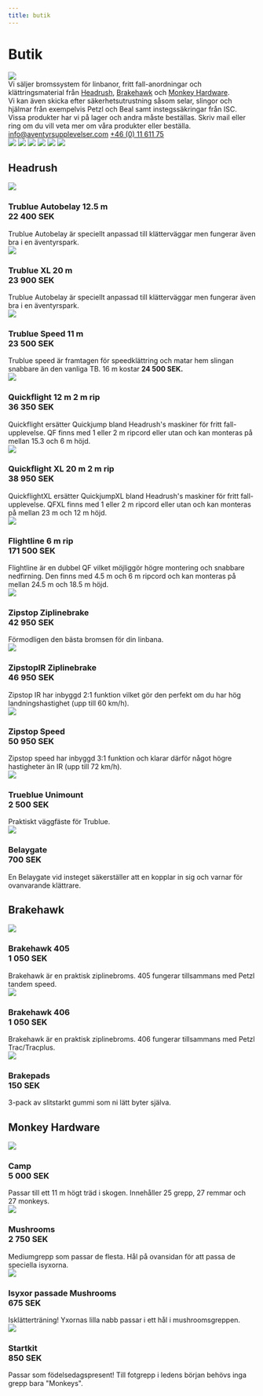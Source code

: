 ```yaml
---
title: butik
---
```

<div id="butikall">
	<h1>
		Butik
	</h1>
	<img src="/images/butik.png">
<div id="butikintro">
	<div id="butiktext">
		Vi säljer bromssystem för linbanor, fritt fall-anordningar och <span>klättringsmaterial</span> från <a href="#headrush">Headrush</a>, <a href="#brakehawk">Brakehawk</a> och <a href="#monkey">Monkey&nbsp;Hardware</a>.
		<br> 
		Vi kan även skicka efter <span>säkerhetsutrustning</span> såsom selar, slingor och hjälmar från exempelvis Petzl och Beal samt <span>instegssäkringar</span> från&nbsp;ISC. 
		<br>
		Vissa produkter har vi på lager och andra måste beställas. Skriv mail eller ring om du vill veta mer om våra produkter eller&nbsp;beställa.
		<div class="kontaktknappar">
			<a href="mailto:info@aventyrsupplevelser.com">info@aventyrsupplevelser.com</a>
			<a href="tel:+461161175">+46&nbsp;(0)&nbsp;11&nbsp;611&nbsp;75</a>
		</div>
	</div>
	    <div id="butiksloggor">
	<a href="#headrush"><img src="/images/hrdistributor.jpg" ></a>
	<a href="#headrush"><img src="/images/trubluelogo.png"></a>
	<a href="#headrush"><img src="/images/zipstoplogo.png"></a>
	<a href="#headrush"><img src="/images/quickflight.png"></a>
	<a href="#brakehawk"><img src="/images/brakehawklogo.png"></a>
	<a href="#monkey" ><img src="/images/monkeyhardwarelogo.jpg"></a>
	      </div>
</div>
<div id="allaprodukter">
	<div id="headrush">
		<h2>Headrush</h2>
		<div>
			<div>
				<img src="/images/trublue.png">
				<h3>
					Trublue Autobelay&nbsp;12.5&nbsp;m
					<br>
					<strong>22 400 SEK</strong>
				</h3>
				Trublue Autobelay är speciellt anpassad till klätterväggar men fungerar även bra i en äventyrspark.  
				</div>
			<div>
				<img src="/images/trubluexl.png">
				<h3>
					Trublue XL&nbsp;20&nbsp;m
					<br>
					<strong>23&nbsp;900&nbsp;SEK</strong>
				</h3>
				Trublue Autobelay är speciellt anpassad till klätterväggar men fungerar även bra i en äventyrspark.
			</div>
			<div>
				<img src="/images/tbspeed.png">
				<h3>
					Trublue Speed&nbsp;11&nbsp;m
					<br>
					<strong>23&nbsp;500&nbsp;SEK</strong>
				</h3>
				Trublue speed är framtagen för speedklättring och matar hem slingan snabbare än den vanliga TB. 16&nbsp;m kostar <strong>24&nbsp;500&nbsp;SEK.</strong>
			</div>
			<div>
				<img src="/images/qf.png">
				<h3>
					Quickflight 12&nbsp;m&nbsp;2&nbsp;m&nbsp;rip  
					<br>
					<strong>36&nbsp;350&nbsp;SEK</strong>
				</h3>
				Quickflight ersätter Quickjump bland Headrush's maskiner för fritt fall-upplevelse. QF finns med 1 eller 2&nbsp;m ripcord eller utan och kan monteras på mellan 15.3 och 6&nbsp;m&nbsp;höjd.
			</div>
			<div>
				<img src="/images/qfxl.png">
				<h3>
					Quickflight XL&nbsp;20&nbsp;m&nbsp;2&nbsp;m&nbsp;rip 
					<br>
					<strong>38&nbsp;950&nbsp;SEK</strong>
				</h3>
				QuickflightXL ersätter QuickjumpXL bland Headrush's maskiner för fritt fall- upplevelse. QFXL finns med 1 eller 2&nbsp;m ripcord eller utan och kan monteras på mellan 23&nbsp;m och 12&nbsp;m&nbsp;höjd.
			</div>
			<div>
				<img src="/images/flightline.png">
				<h3>
					Flightline 6&nbsp;m&nbsp;rip 
					<br>
					<strong>171&nbsp;500&nbsp;SEK</strong>
				</h3>
				Flightline är en dubbel QF vilket möjliggör högre montering och snabbare nedfirning. Den finns med 4.5&nbsp;m och 6&nbsp;m ripcord och kan monteras på mellan 24.5&nbsp;m och 18.5&nbsp;m&nbsp;höjd.
			</div>
			<div>
				<img src="/images/zipstopziplinebrake.png">
				<h3>
					Zipstop Ziplinebrake
					<br>
					<strong>42&nbsp;950&nbsp;SEK</strong>
				</h3>
				Förmodligen den bästa bromsen för din&nbsp;linbana.
			</div>
			<div>
				<img src="/images/irstop.png">
				<h3>ZipstopIR Ziplinebrake
					<br>
					<strong>46&nbsp;950&nbsp;SEK</strong>
				</h3>
				Zipstop IR har inbyggd 2:1 funktion vilket gör den perfekt om du har hög <span>landningshastighet</span> (upp till 60&nbsp;km/h).
			</div>
			<div>
				<img src="/images/zipstopspeed.png">
				<h3>Zipstop Speed
					<br>
					<strong>50&nbsp;950&nbsp;SEK</strong>
				</h3>
				Zipstop speed har inbyggd 3:1 funktion och klarar därför något högre hastigheter än IR (upp till 72&nbsp;km/h).
			</div>
			<div>
				<img src="/images/tbunimount.png">
				<h3>Trueblue Unimount
					<br>
					<strong>2&nbsp;500&nbsp;SEK</strong>
				</h3>
				Praktiskt väggfäste för&nbsp;Trublue.
			</div>
			<div>
				<img src="/images/belaygate.png">
				<h3>Belaygate
					<br>
					<strong>700&nbsp;SEK</strong>
				</h3>
				En Belaygate vid insteget säkerställer att en kopplar in sig och varnar för ovanvarande klättrare.
			</div>
		</div>		
	</div>
	<div id="brakehawk">
		<h2>Brakehawk</h2>
		<div>
			<div>
				<img src="/images/brakehawk405.png">
				<h3>
					Brakehawk 405
					<br>
					<strong>1&nbsp;050&nbsp;SEK</strong>
				</h3>
				Brakehawk är en praktisk ziplinebroms. 405 fungerar tillsammans med Petzl tandem&nbsp;speed.
			</div>
			<div>
				<img src="/images/brakehawk406.png">
				<h3>
					Brakehawk 406
					<br>
					<strong>1&nbsp;050&nbsp;SEK</strong>
				</h3>
				Brakehawk är en praktisk ziplinebroms. 406 fungerar tillsammans med Petzl Trac/Tracplus.
			</div>
			<div>
				<img src="/images/brakepads.png">
				<h3>
					Brakepads
					<br>
					<strong>150&nbsp;SEK</strong>
				</h3>
				3-pack av slitstarkt gummi som ni lätt byter&nbsp;själva.
			</div>
		</div>	
	</div>
	<div id="monkey">
		<h2>Monkey Hardware</h2>
		<div>
		<div>
			<img src="/images/camp.jpg">
			<h3>
				Camp
				<br>
				<strong>5 000&nbsp;SEK</strong>
			</h3>
			Passar till ett 11 m högt träd i skogen. Innehåller 25 grepp, 27 remmar och 27&nbsp;monkeys.
		</div>
		<div>
			<img src="/images/mushrooms.jpg">
			<h3>
				Mushrooms
				<br>
				<strong>2&nbsp;750&nbsp;SEK</strong>
			</h3>
			Mediumgrepp som passar de flesta. Hål på ovansidan för att passa de speciella&nbsp;isyxorna.
		</div>
		<div>
			<img src="/images/isyxor.jpg">
			<h3>
				Isyxor passade Mushrooms
				<br>
				<strong>675&nbsp;SEK</strong>
			</h3>
			Isklätterträning! Yxornas lilla nabb passar i ett hål i mushroomsgreppen.
		</div>
		<div>
			<img src="/images/startkit.jpg">
			<h3>
				Startkit
				<br>
				<strong>850&nbsp;SEK</strong>
			</h3>
			Passar som <span>födelsedagspresent!</span> Till fotgrepp i ledens början behövs inga grepp bara&nbsp;"Monkeys".	
		</div>
	</div>
	</div>
</div>
</div>